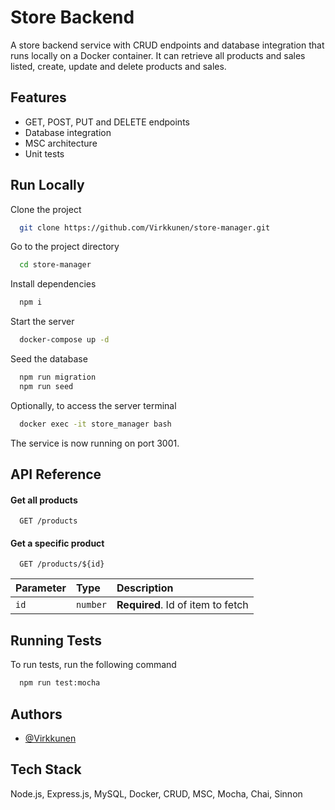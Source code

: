 
# Store Backend

A store backend service with CRUD endpoints and database integration that runs locally on a Docker container.
It can retrieve all products and sales listed, create, update and delete products and sales.


## Features

- GET, POST, PUT and DELETE endpoints
- Database integration
- MSC architecture
- Unit tests


## Run Locally

Clone the project

```bash
  git clone https://github.com/Virkkunen/store-manager.git
```

Go to the project directory

```bash
  cd store-manager
```

Install dependencies

```bash
  npm i
```

Start the server

```bash
  docker-compose up -d
```

Seed the database

```bash
  npm run migration
  npm run seed
```

Optionally, to access the server terminal

```bash
  docker exec -it store_manager bash
```

The service is now running on port 3001. 

## API Reference

#### Get all products

```http
  GET /products
```

#### Get a specific product

```http
  GET /products/${id}
```

| Parameter | Type     | Description                       |
| :-------- | :------- | :-------------------------------- |
| `id`      | `number` | **Required**. Id of item to fetch |

## Running Tests

To run tests, run the following command

```bash
  npm run test:mocha
```

## Authors

- [@Virkkunen](https://www.github.com/Virkkunen)


## Tech Stack

Node.js, Express.js, MySQL, Docker, CRUD, MSC, Mocha, Chai, Sinnon
